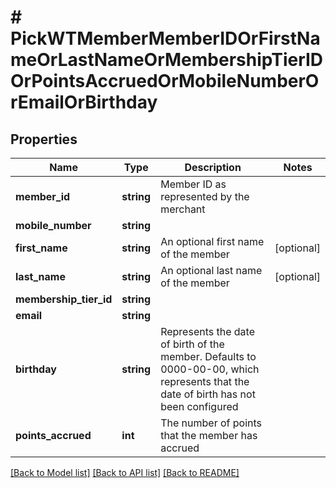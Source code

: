 # # PickWTMemberMemberIDOrFirstNameOrLastNameOrMembershipTierIDOrPointsAccruedOrMobileNumberOrEmailOrBirthday

## Properties

Name | Type | Description | Notes
------------ | ------------- | ------------- | -------------
**member_id** | **string** | Member ID as represented by the merchant |
**mobile_number** | **string** |  |
**first_name** | **string** | An optional first name of the member | [optional]
**last_name** | **string** | An optional last name of the member | [optional]
**membership_tier_id** | **string** |  |
**email** | **string** |  |
**birthday** | **string** | Represents the date of birth of the member. Defaults to 0000-00-00, which represents that the date of birth has not been configured |
**points_accrued** | **int** | The number of points that the member has accrued |

[[Back to Model list]](../../README.md#models) [[Back to API list]](../../README.md#endpoints) [[Back to README]](../../README.md)

